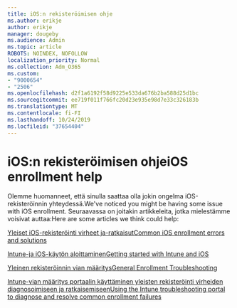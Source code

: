 ```yaml
---
title: iOS:n rekisteröimisen ohje
ms.author: erikje
author: erikje
manager: dougeby
ms.audience: Admin
ms.topic: article
ROBOTS: NOINDEX, NOFOLLOW
localization_priority: Normal
ms.collection: Adm_O365
ms.custom:
- "9000654"
- "2506"
ms.openlocfilehash: d2f1a6192f58d9225e533da676b2ba588d25d1bc
ms.sourcegitcommit: ee719f011f766fc20d23e935e98d7e33c326183b
ms.translationtype: MT
ms.contentlocale: fi-FI
ms.lasthandoff: 10/24/2019
ms.locfileid: "37654404"
---
```

# <a name="ios-enrollment-help"></a><span data-ttu-id="be697-102">iOS:n rekisteröimisen ohje</span><span class="sxs-lookup"><span data-stu-id="be697-102">iOS enrollment help</span></span>

<span data-ttu-id="be697-103">Olemme huomanneet, että sinulla saattaa olla jokin ongelma iOS-rekisteröinnin yhteydessä.</span><span class="sxs-lookup"><span data-stu-id="be697-103">We've noticed you might be having some issue with iOS enrollment.</span></span> <span data-ttu-id="be697-104">Seuraavassa on joitakin artikkeleita, jotka mielestämme voisivat auttaa:</span><span class="sxs-lookup"><span data-stu-id="be697-104">Here are some articles we think could help:</span></span> 

[<span data-ttu-id="be697-105">Yleiset iOS-rekisteröinti virheet ja-ratkaisut</span><span class="sxs-lookup"><span data-stu-id="be697-105">Common iOS enrollment errors and solutions</span></span>](https://support.microsoft.com/help/4039809/troubleshooting-ios-device-enrollment-in-intune)

[<span data-ttu-id="be697-106">Intune-ja iOS-käytön aloittaminen</span><span class="sxs-lookup"><span data-stu-id="be697-106">Getting started with Intune and iOS</span></span>](https://docs.microsoft.com/intune/enrollment/ios-enroll)

[<span data-ttu-id="be697-107">Yleinen rekisteröinnin vian määritys</span><span class="sxs-lookup"><span data-stu-id="be697-107">General Enrollment Troubleshooting</span></span>](https://docs.microsoft.com/intune/enrollment/troubleshoot-device-enrollment-in-intune)

[<span data-ttu-id="be697-108">Intune-vian määritys portaalin käyttäminen yleisten rekisteröinti virheiden diagnosoimiseen ja ratkaisemiseen</span><span class="sxs-lookup"><span data-stu-id="be697-108">Using the Intune troubleshooting portal to diagnose and resolve common enrollment failures</span></span>](https://docs.microsoft.com/intune/help-desk-operators)